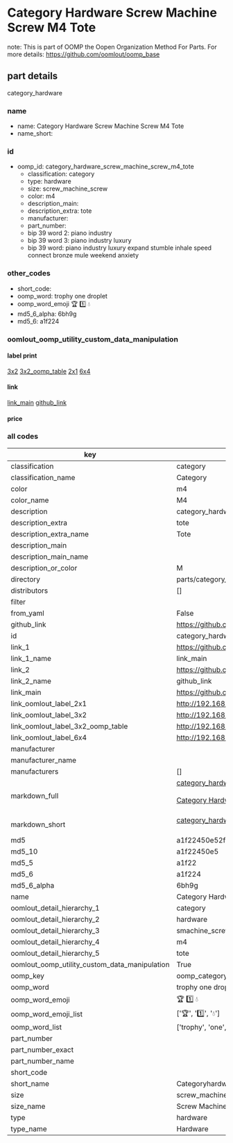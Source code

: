 # Category Hardware Screw Machine Screw M4 Tote  

note: This is part of OOMP the Oopen Organization Method For Parts. For more details: https://github.com/oomlout/oomp_base

##  part details



category_hardware

### name
* name: Category Hardware Screw Machine Screw M4 Tote
* name_short: 
### id
* oomp_id: category_hardware_screw_machine_screw_m4_tote
  * classification: category
  * type: hardware
  * size: screw_machine_screw
  * color: m4
  * description_main: 
  * description_extra: tote
  * manufacturer: 
  * part_number: 
  * bip 39 word 2: piano industry
  * bip 39 word 3: piano industry luxury
  * bip 39 word: piano industry luxury expand stumble inhale speed connect bronze mule weekend anxiety

### other_codes
* short_code: 
* oomp_word: trophy one droplet
* oomp_word_emoji :trophy: :one: :droplet:
* md5_6_alpha: 6bh9g
* md5_6: a1f224






### oomlout_oomp_utility_custom_data_manipulation
#### label print
[3x2](http://192.168.1.245:1112/?label=oomp%206bh9g)
[3x2_oomp_table](http://192.168.1.107:1112/?label=oomp%206bh9g)
[2x1](http://192.168.1.242:1112/?label=oomp%206bh9g)
[6x4](http://192.168.1.55:1112/?label=oomp%206bh9g)    

#### link

[link_main](https://github.com/oomlout/oomlout_oomp_current_version_messy/tree/main/parts/category_hardware_screw_machine_screw_m4_tote) [github_link](https://github.com/oomlout/oomlout_oomp_part_src/tree/main/parts/category_hardware_screw_machine_screw_m4_tote)                             

#### price







### all codes 
| key | value |  
| --- | --- |  
| classification | category |  
| classification_name | Category |  
| color | m4 |  
| color_name | M4 |  
| description | category_hardware |  
| description_extra | tote |  
| description_extra_name | Tote |  
| description_main |  |  
| description_main_name |  |  
| description_or_color | M  |  
| directory | parts/category_hardware_screw_machine_screw_m4_tote |  
| distributors | [] |  
| filter |  |  
| from_yaml | False |  
| github_link | https://github.com/oomlout/oomlout_oomp_part_src/tree/main/parts/category_hardware_screw_machine_screw_m4_tote |  
| id | category_hardware_screw_machine_screw_m4_tote |  
| link_1 | https://github.com/oomlout/oomlout_oomp_current_version_messy/tree/main/parts/category_hardware_screw_machine_screw_m4_tote |  
| link_1_name | link_main |  
| link_2 | https://github.com/oomlout/oomlout_oomp_part_src/tree/main/parts/category_hardware_screw_machine_screw_m4_tote |  
| link_2_name | github_link |  
| link_main | https://github.com/oomlout/oomlout_oomp_current_version_messy/tree/main/parts/category_hardware_screw_machine_screw_m4_tote |  
| link_oomlout_label_2x1 | http://192.168.1.242:1112/?label=oomp%206bh9g |  
| link_oomlout_label_3x2 | http://192.168.1.245:1112/?label=oomp%206bh9g |  
| link_oomlout_label_3x2_oomp_table | http://192.168.1.107:1112/?label=oomp%206bh9g |  
| link_oomlout_label_6x4 | http://192.168.1.55:1112/?label=oomp%206bh9g |  
| manufacturer |  |  
| manufacturer_name |  |  
| manufacturers | [] |  
| markdown_full | [category_hardware_screw_machine_screw_m4_tote](https://github.com/oomlout/oomlout_oomp_current_version_messy/tree/main/parts/category_hardware_screw_machine_screw_m4_tote)<br>[](https://github.com/oomlout/oomlout_oomp_current_version_messy/tree/main/parts/category_hardware_screw_machine_screw_m4_tote)<br>[Category Hardware Screw Machine Screw M4 Tote](https://github.com/oomlout/oomlout_oomp_current_version_messy/tree/main/parts/category_hardware_screw_machine_screw_m4_tote)<br><br> |  
| markdown_short | [category_hardware_screw_machine_screw_m4_tote](https://github.com/oomlout/oomlout_oomp_current_version_messy/tree/main/parts/category_hardware_screw_machine_screw_m4_tote)<br><br> |  
| md5 | a1f22450e52f3a21ceebd5030a9ccd20 |  
| md5_10 | a1f22450e5 |  
| md5_5 | a1f22 |  
| md5_6 | a1f224 |  
| md5_6_alpha | 6bh9g |  
| name | Category Hardware Screw Machine Screw M4 Tote |  
| oomlout_detail_hierarchy_1 | category |  
| oomlout_detail_hierarchy_2 | hardware |  
| oomlout_detail_hierarchy_3 | smachine_screw |  
| oomlout_detail_hierarchy_4 | m4 |  
| oomlout_detail_hierarchy_5 | tote |  
| oomlout_oomp_utility_custom_data_manipulation | True |  
| oomp_key | oomp_category_hardware_screw_machine_screw_m4_tote |  
| oomp_word | trophy one droplet |  
| oomp_word_emoji | :trophy: :one: :droplet: |  
| oomp_word_emoji_list | [':trophy:', ':one:', ':droplet:'] |  
| oomp_word_list | ['trophy', 'one', 'droplet'] |  
| part_number |  |  
| part_number_exact |  |  
| part_number_name |  |  
| short_code |  |  
| short_name | Categoryhardware |  
| size | screw_machine_screw |  
| size_name | Screw Machine Screw |  
| type | hardware |  
| type_name | Hardware |  
